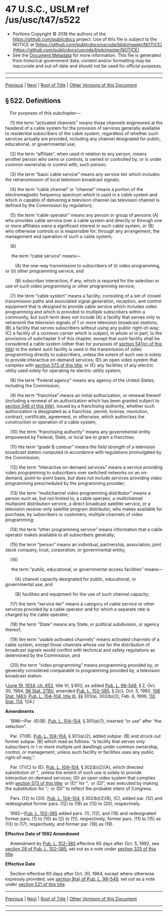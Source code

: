 ---
---

# 47 U.S.C., USLM ref /us/usc/t47/s522

* Portions Copyright © 2016 the authors of the https://github.com/publicdocs project.
  Use of this file is subject to the NOTICE at [https://github.com/publicdocs/uscode/blob/master/NOTICE](https://github.com/publicdocs/uscode/blob/master/NOTICE)
* See the [Document Metadata](././../../../../../..//README.md) for more information.
  This file is generated from historical government data; content and/or formatting may be inaccurate and out-of-date and should not be used for official purposes.

----------
----------

[Previous](./../../../../../..//us/usc/t47/ch5/schV–A/ptI/m__us_usc_t47_s521.md) | [Next](./../../../../../..//us/usc/t47/ch5/schV–A/ptII/m__us_usc_t47_ch5_schV–A_ptII.md) | [Root of Title](./../../../../../../) | [Other Versions of this Document](https://publicdocs.github.io/go/links?ns=uslm&ref=%2Fus%2Fusc%2Ft47%2Fs522)

## § 522. Definitions

    For purposes of this subchapter—

    (1) the term “activated channels” means those channels engineered at the headend of a cable system for the provision of services generally available to residential subscribers of the cable system, regardless of whether such services actually are provided, including any channel designated for public, educational, or governmental use;

    (2) the term “affiliate”, when used in relation to any person, means another person who owns or controls, is owned or controlled by, or is under common ownership or control with, such person;

    (3) the term “basic cable service” means any service tier which includes the retransmission of local television broadcast signals;

    (4) the term “cable channel” or “channel” means a portion of the electromagnetic frequency spectrum which is used in a cable system and which is capable of delivering a television channel (as television channel is defined by the Commission by regulation);

    (5) the term “cable operator” means any person or group of persons (A) who provides cable service over a cable system and directly or through one or more affiliates owns a significant interest in such cable system, or (B) who otherwise controls or is responsible for, through any arrangement, the management and operation of such a cable system;

    (6)

     the term “cable service” means—

        (A) the one-way transmission to subscribers of (i) video programming, or (ii) other programming service, and

        (B) subscriber interaction, if any, which is required for the selection or use of such video programming or other programming service;

    (7) the term “cable system” means a facility, consisting of a set of closed transmission paths and associated signal generation, reception, and control equipment that is designed to provide cable service which includes video programming and which is provided to multiple subscribers within a community, but such term does not include (A) a facility that serves only to retransmit the television signals of 1 or more television broadcast stations; (B) a facility that serves subscribers without using any public right-of-way; (C) a facility of a common carrier which is subject, in whole or in part, to the provisions of subchapter II of this chapter, except that such facility shall be considered a cable system (other than for purposes of [section 541(c) of this title][/us/usc/t47/s541/c]) to the extent such facility is used in the transmission of video programming directly to subscribers, unless the extent of such use is solely to provide interactive on-demand services; (D) an open video system that complies with [section 573 of this title][/us/usc/t47/s573]; or (E) any facilities of any electric utility used solely for operating its electric utility system;

    (8) the term “Federal agency” means any agency of the United States, including the Commission;

    (9) the term “franchise” means an initial authorization, or renewal thereof (including a renewal of an authorization which has been granted subject to [section 546 of this title][/us/usc/t47/s546]), issued by a franchising authority, whether such authorization is designated as a franchise, permit, license, resolution, contract, certificate, agreement, or otherwise, which authorizes the construction or operation of a cable system;

    (10) the term “franchising authority” means any governmental entity empowered by Federal, State, or local law to grant a franchise;

    (11) the term “grade B contour” means the field strength of a television broadcast station computed in accordance with regulations promulgated by the Commission;

    (12) the term “interactive on-demand services” means a service providing video programming to subscribers over switched networks on an on-demand, point-to-point basis, but does not include services providing video programming prescheduled by the programming provider;

    (13) the term “multichannel video programming distributor” means a person such as, but not limited to, a cable operator, a multichannel multipoint distribution service, a direct broadcast satellite service, or a television receive-only satellite program distributor, who makes available for purchase, by subscribers or customers, multiple channels of video programming;

    (14) the term “other programming service” means information that a cable operator makes available to all subscribers generally;

    (15) the term “person” means an individual, partnership, association, joint stock company, trust, corporation, or governmental entity;

    (16)

     the term “public, educational, or governmental access facilities” means—

        (A) channel capacity designated for public, educational, or governmental use; and

        (B) facilities and equipment for the use of such channel capacity;

    (17) the term “service tier” means a category of cable service or other services provided by a cable operator and for which a separate rate is charged by the cable operator;

    (18) the term “State” means any State, or political subdivision, or agency thereof;

    (19) the term “usable activated channels” means activated channels of a cable system, except those channels whose use for the distribution of broadcast signals would conflict with technical and safety regulations as determined by the Commission; and

    (20) the term “video programming” means programming provided by, or generally considered comparable to programming provided by, a television broadcast station.

([June 19, 1934, ch. 652][/us/act/1934-06-19/ch652], title VI, § 602, as added [Pub. L. 98–549][/us/pl/98/549], § 2, Oct. 30, 1984, [98 Stat. 2780][/us/stat/98/2780]; amended [Pub. L. 102–385][/us/pl/102/385], § 2(c), Oct. 5, 1992, [106 Stat. 1463][/us/stat/106/1463]; [Pub. L. 104–104, title III][/us/pl/104/104/tIII], §§ 301(a), 302(b)(2), Feb. 8, 1996, [110 Stat. 114][/us/stat/110/114], 124.)

 __Amendments__ 

    1996—Par. (6)(B). [Pub. L. 104–104][/us/pl/104/104], § 301(a)(1), inserted “or use” after “the selection”.

    Par. (7)(B). [Pub. L. 104–104][/us/pl/104/104], § 301(a)(2), added subpar. (B) and struck out former subpar. (B) which read as follows: “a facility that serves only subscribers in 1 or more multiple unit dwellings under common ownership, control, or management, unless such facility or facilities uses any public right-of-way;”.

    Par. (7)(C) to (E). [Pub. L. 104–104][/us/pl/104/104], § 302(b)(2)(A), which directed substitution of “, unless the extent of such use is solely to provide interactive on-demand services; (D) an open video system that complies with [section 573 of this title][/us/usc/t47/s573]; or (E)” for “, or (D)”, was executed by making the substitution for “; or (D)” to reflect the probable intent of Congress.

    Pars. (12) to (20). [Pub. L. 104–104][/us/pl/104/104], § 302(b)(2)(B), (C), added par. (12) and redesignated former pars. (12) to (19) as (13) to (20), respectively.

    1992—[Pub. L. 102–385][/us/pl/102/385] added pars. (1), (12), and (18) and redesignated former pars. (1) to (10) as (2) to (11), respectively, former pars. (11) to (15) as (13) to (17), respectively, and former par. (16) as (19).

 __Effective Date of 1992 Amendment__ 

    Amendment by [Pub. L. 102–385][/us/pl/102/385] effective 60 days after Oct. 5, 1992, see [section 28 of Pub. L. 102–385][/us/pl/102/385/s28], set out as a note under [section 325 of this title][/us/usc/t47/s325].

 __Effective Date__ 

    Section effective 60 days after Oct. 30, 1984, except where otherwise expressly provided, see [section 9(a) of Pub. L. 98–549][/us/pl/98/549/s9/a], set out as a note under [section 521 of this title][/us/usc/t47/s521].

----------

[Previous](./../../../../../..//us/usc/t47/ch5/schV–A/ptI/m__us_usc_t47_s521.md) | [Next](./../../../../../..//us/usc/t47/ch5/schV–A/ptII/m__us_usc_t47_ch5_schV–A_ptII.md) | [Root of Title](./../../../../../../) | [Other Versions of this Document](https://publicdocs.github.io/go/links?ns=uslm&ref=%2Fus%2Fusc%2Ft47%2Fs522)

----------
----------

[/us/usc/t47/s541/c]: https://publicdocs.github.io/go/links?ns=uslm&ref=%2Fus%2Fusc%2Ft47%2Fs541%2Fc
[/us/usc/t47/s573]: https://publicdocs.github.io/go/links?ns=uslm&ref=%2Fus%2Fusc%2Ft47%2Fs573
[/us/usc/t47/s546]: https://publicdocs.github.io/go/links?ns=uslm&ref=%2Fus%2Fusc%2Ft47%2Fs546
[/us/act/1934-06-19/ch652]: https://publicdocs.github.io/go/links?ns=uslm&ref=%2Fus%2Fact%2F1934-06-19%2Fch652
[/us/pl/98/549]: https://publicdocs.github.io/go/links?ns=uslm&ref=%2Fus%2Fpl%2F98%2F549
[/us/stat/98/2780]: https://publicdocs.github.io/go/links?ns=uslm&ref=%2Fus%2Fstat%2F98%2F2780
[/us/pl/102/385]: https://publicdocs.github.io/go/links?ns=uslm&ref=%2Fus%2Fpl%2F102%2F385
[/us/stat/106/1463]: https://publicdocs.github.io/go/links?ns=uslm&ref=%2Fus%2Fstat%2F106%2F1463
[/us/pl/104/104/tIII]: https://publicdocs.github.io/go/links?ns=uslm&ref=%2Fus%2Fpl%2F104%2F104%2FtIII
[/us/stat/110/114]: https://publicdocs.github.io/go/links?ns=uslm&ref=%2Fus%2Fstat%2F110%2F114
[/us/pl/104/104]: https://publicdocs.github.io/go/links?ns=uslm&ref=%2Fus%2Fpl%2F104%2F104
[/us/pl/104/104]: https://publicdocs.github.io/go/links?ns=uslm&ref=%2Fus%2Fpl%2F104%2F104
[/us/pl/104/104]: https://publicdocs.github.io/go/links?ns=uslm&ref=%2Fus%2Fpl%2F104%2F104
[/us/usc/t47/s573]: https://publicdocs.github.io/go/links?ns=uslm&ref=%2Fus%2Fusc%2Ft47%2Fs573
[/us/pl/104/104]: https://publicdocs.github.io/go/links?ns=uslm&ref=%2Fus%2Fpl%2F104%2F104
[/us/pl/102/385]: https://publicdocs.github.io/go/links?ns=uslm&ref=%2Fus%2Fpl%2F102%2F385
[/us/pl/102/385]: https://publicdocs.github.io/go/links?ns=uslm&ref=%2Fus%2Fpl%2F102%2F385
[/us/pl/102/385/s28]: https://publicdocs.github.io/go/links?ns=uslm&ref=%2Fus%2Fpl%2F102%2F385%2Fs28
[/us/usc/t47/s325]: https://publicdocs.github.io/go/links?ns=uslm&ref=%2Fus%2Fusc%2Ft47%2Fs325
[/us/pl/98/549/s9/a]: https://publicdocs.github.io/go/links?ns=uslm&ref=%2Fus%2Fpl%2F98%2F549%2Fs9%2Fa
[/us/usc/t47/s521]: https://publicdocs.github.io/go/links?ns=uslm&ref=%2Fus%2Fusc%2Ft47%2Fs521


